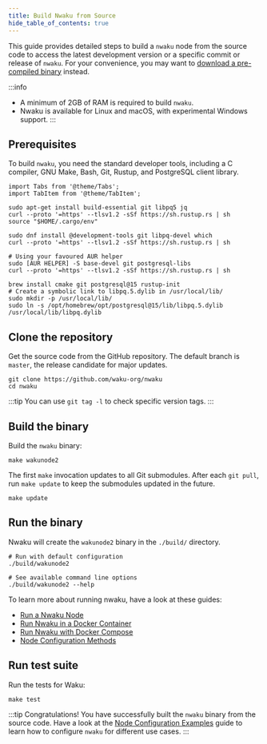 ```yaml
---
title: Build Nwaku from Source
hide_table_of_contents: true
---
```


This guide provides detailed steps to build a `nwaku` node from the source code to access the latest development version or a specific commit or release of `nwaku`. For your convenience, you may want to [download a pre-compiled binary](https://github.com/waku-org/nwaku/tags) instead.

:::info
- A minimum of 2GB of RAM is required to build `nwaku`.
- Nwaku is available for Linux and macOS, with experimental Windows support.
:::

## Prerequisites

To build `nwaku`, you need the standard developer tools, including a C compiler, GNU Make, Bash, Git, Rustup, and PostgreSQL client library.

```mdx-code-block
import Tabs from '@theme/Tabs';
import TabItem from '@theme/TabItem';
```

<Tabs>
<TabItem value="debian" label="Debian and Ubuntu">

```shell
sudo apt-get install build-essential git libpq5 jq
curl --proto '=https' --tlsv1.2 -sSf https://sh.rustup.rs | sh
source "$HOME/.cargo/env"
```

</TabItem>
<TabItem value="fedora" label="Fedora">

```shell
sudo dnf install @development-tools git libpq-devel which
curl --proto '=https' --tlsv1.2 -sSf https://sh.rustup.rs | sh
```

</TabItem>
<TabItem value="arch" label="Arch Linux">

```shell
# Using your favoured AUR helper
sudo [AUR HELPER] -S base-devel git postgresql-libs
curl --proto '=https' --tlsv1.2 -sSf https://sh.rustup.rs | sh
```

</TabItem>
<TabItem value="mac" label="MacOS (Homebrew)">

```shell
brew install cmake git postgresql@15 rustup-init
# Create a symbolic link to libpq.5.dylib in /usr/local/lib/
sudo mkdir -p /usr/local/lib/
sudo ln -s /opt/homebrew/opt/postgresql@15/lib/libpq.5.dylib /usr/local/lib/libpq.dylib
```

</TabItem>
</Tabs>

## Clone the repository

Get the source code from the GitHub repository. The default branch is `master`, the release candidate for major updates.

```shell
git clone https://github.com/waku-org/nwaku
cd nwaku
```

:::tip
You can use `git tag -l` to check specific version tags.
:::

## Build the binary

Build the `nwaku` binary:

```shell
make wakunode2
```

The first `make` invocation updates to all Git submodules. After each `git pull`, run `make update` to keep the submodules updated in the future.

```shell
make update
```

## Run the binary

Nwaku will create the `wakunode2` binary in the `./build/` directory.

```shell
# Run with default configuration
./build/wakunode2

# See available command line options
./build/wakunode2 --help
```

To learn more about running nwaku, have a look at these guides:

- [Run a Nwaku Node](/guides/nwaku/run-node#run-the-node)
- [Run Nwaku in a Docker Container](/guides/nwaku/run-docker)
- [Run Nwaku with Docker Compose](/guides/nwaku/run-docker-compose)
- [Node Configuration Methods](/guides/nwaku/config-methods)

## Run test suite

Run the tests for Waku:

```shell
make test
```

:::tip Congratulations!
You have successfully built the `nwaku` binary from the source code. Have a look at the [Node Configuration Examples](/guides/nwaku/configure-nwaku) guide to learn how to configure `nwaku` for different use cases.
:::
